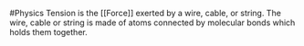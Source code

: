 #Physics 
Tension is the [[Force]] exerted by a wire, cable, or string. The wire, cable or string is made of atoms connected by molecular bonds which holds them together.